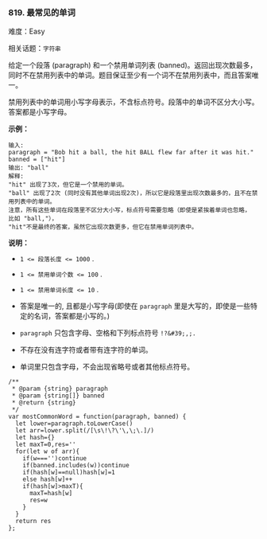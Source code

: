 ### 819. 最常见的单词

难度：Easy

相关话题：`字符串`

给定一个段落 (paragraph) 和一个禁用单词列表 (banned)。返回出现次数最多，同时不在禁用列表中的单词。题目保证至少有一个词不在禁用列表中，而且答案唯一。



禁用列表中的单词用小写字母表示，不含标点符号。段落中的单词不区分大小写。答案都是小写字母。







**示例：** 



```
输入: 
paragraph = "Bob hit a ball, the hit BALL flew far after it was hit."
banned = ["hit"]
输出: "ball"
解释: 
"hit" 出现了3次，但它是一个禁用的单词。
"ball" 出现了2次 (同时没有其他单词出现2次)，所以它是段落里出现次数最多的，且不在禁用列表中的单词。 
注意，所有这些单词在段落里不区分大小写，标点符号需要忽略（即使是紧挨着单词也忽略， 比如 "ball,"）， 
"hit"不是最终的答案，虽然它出现次数更多，但它在禁用单词列表中。
```






**说明：** 




* `1 <= 段落长度 <= 1000` .

* `1 <= 禁用单词个数 <= 100` .

* `1 <= 禁用单词长度 <= 10` .

* 答案是唯一的, 且都是小写字母(即使在  `paragraph`  里是大写的，即使是一些特定的名词，答案都是小写的。)

* `paragraph` 只包含字母、空格和下列标点符号 `!?&#39;,;.`

* 不存在没有连字符或者带有连字符的单词。

* 单词里只包含字母，不会出现省略号或者其他标点符号。




```
/**
 * @param {string} paragraph
 * @param {string[]} banned
 * @return {string}
 */
var mostCommonWord = function(paragraph, banned) {
  let lower=paragraph.toLowerCase()
  let arr=lower.split(/[\s\!\?\'\,\;\.]/)
  let hash={}
  let maxT=0,res=''
  for(let w of arr){
    if(w==='')continue
    if(banned.includes(w))continue
    if(hash[w]==null)hash[w]=1
    else hash[w]++
    if(hash[w]>maxT){
      maxT=hash[w]
      res=w
    }
  }
  return res
};
```

